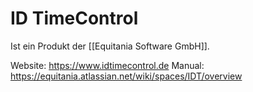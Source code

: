 # ID TimeControl
Ist ein Produkt der [[Equitania Software GmbH]].

Website: <https://www.idtimecontrol.de>
Manual: <https://equitania.atlassian.net/wiki/spaces/IDT/overview>